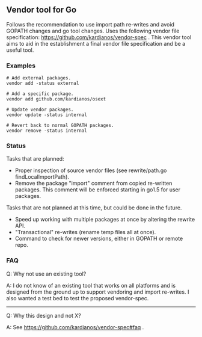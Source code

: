 ## Vendor tool for Go
Follows the recommendation to use import path re-writes and avoid GOPATH
changes and go tool changes. Uses the following vendor file specification:
https://github.com/kardianos/vendor-spec . This vendor tool aims to aid in the establishment a final vendor file
specification and be a useful tool.

### Examples
```
# Add external packages.
vendor add -status external

# Add a specific package.
vendor add github.com/kardianos/osext

# Update vendor packages.
vendor update -status internal

# Revert back to normal GOPATH packages.
vendor remove -status internal
```

### Status
Tasks that are planned:
 * Proper inspection of source vendor files (see rewrite/path.go findLocalImportPath).
 * Remove the package "import" comment from copied re-written packages.
    This comment will be enforced starting in go1.5 for user packages.

Tasks that are not planned at this time, but could be done in the future.
 * Speed up working with multiple packages at once by altering the rewrite API.
 * "Transactional" re-writes (rename temp files all at once).
 * Command to check for newer versions, either in GOPATH or remote repo.

### FAQ
Q: Why not use an existing tool?

A: I do not know of an existing tool that works on all platforms and
is designed from the ground up to support vendoring and import re-writes.
I also wanted a test bed to test the proposed vendor-spec.

------------

Q: Why this design and not X?

A: See https://github.com/kardianos/vendor-spec#faq .
